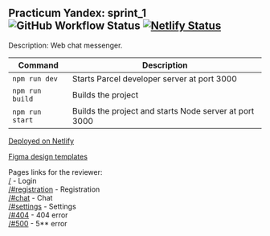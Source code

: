 ## Practicum Yandex: sprint_1 ![GitHub Workflow Status](https://img.shields.io/github/actions/workflow/status/tzhovtyi/middle.messenger.praktikum.yandex/tests.yml) [![Netlify Status](https://api.netlify.com/api/v1/badges/d9eb756c-9169-45dc-890e-4f53abab2631/deploy-status)](https://app.netlify.com/sites/practicum-chat-app/deploys)

Description: Web chat messenger.

| Command | Description |
| --- | --- |
| `npm run dev` | Starts Parcel developer server at port 3000 |
| `npm run build` | Builds the project |
| `npm run start` | Builds the project and starts Node server at port 3000|

[Deployed on Netlify](https://practicum-chat-app.netlify.app/)

[Figma design templates](https://www.figma.com/file/dctKPtCeSqShhDfyEVkJZX/Yandex?node-id=0%3A1&t=uAIvx9AX66zrlCWI-1)

Pages links for the reviewer:  
[/](https://practicum-chat-app.netlify.app) - Login  
[/#registration](https://practicum-chat-app.netlify.app/#registration) - Registration  
[/#chat](https://practicum-chat-app.netlify.app/#registration) - Chat  
[/#settings](https://practicum-chat-app.netlify.app/#settings) - Settings  
[/#404](https://practicum-chat-app.netlify.app/#404) - 404 error  
[/#500](https://practicum-chat-app.netlify.app/#500) - 5** error
